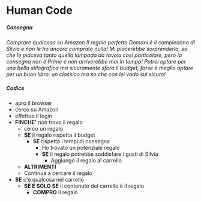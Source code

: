 # **Human Code**

##### **Consegna** 

_Comprare qualcosa su Amazon 
Il regalo perfetto
Domani è il compleanno di Silvia e non le ho ancora comprato nulla! Mi piacerebbe sorprenderla, so che le piaceva tanto quella lampada da tavolo così particolare, però la consegna non è Prime e non arriverebbe mai in tempo! Potrei optare per una bella stilografica ma sicuramente sforo il budget, forse è meglio optare per un buon libro: un classico ma so che con lei vado sul sicuro!_

##### **Codice**

- apro il browser
- cerco su Amazon
- effettuo il login
- **FINCHE'** non trovo il regalo
  - cerco un regalo 
  - **SE** il regalo rispetta il budget
    - **SE** rispetta i tempi di consegna
      - Ho trovato un potenziale regalo
      - **SE** il regalo potrebbe soddisfare i gusti di Silvia
        - Aggiungo il regalo al carrello
  - **ALTRIMENTI**
  - Continua a cercare il regalo
- **SE** c'è qualcosa nel carrello
  - **SE E SOLO SE** il contenuto del carrello è il regalo
    - **COMPRO** il regalo